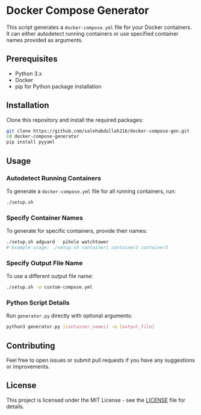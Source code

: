 # Docker Compose Generator

This script generates a `docker-compose.yml` file for your Docker containers. It can either autodetect running containers or use specified container names provided as arguments.

## Prerequisites

- Python 3.x
- Docker
- pip for Python package installation

## Installation

Clone this repository and install the required packages:

```bash
git clone https://github.com/salehabdullah216/docker-compose-gen.git
cd docker-compose-generator
pip install pyyaml
```

## Usage

### Autodetect Running Containers

To generate a `docker-compose.yml` file for all running containers, run:

```bash
./setup.sh
```

### Specify Container Names

To generate for specific containers, provide their names:

```bash
./setup.sh adguard   pihole watchtower
# Example usage: ./setup.sh container1 container2 container3
```

### Specify Output File Name

To use a different output file name:

```bash
./setup.sh -o custom-compose.yml
```

### Python Script Details

Run `generator.py` directly with optional arguments:

```bash
python3 generator.py [container_names] -o [output_file]
```

## Contributing

Feel free to open issues or submit pull requests if you have any suggestions or improvements.

## License

This project is licensed under the MIT License - see the [LICENSE](LICENSE) file for details.

